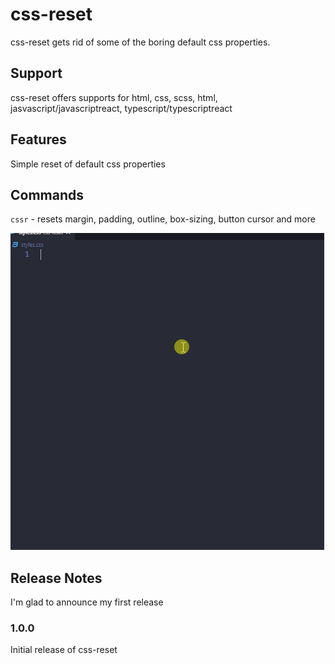 # css-reset
css-reset gets rid of some of the boring default css properties.

## Support

css-reset offers supports for html, css, scss, html, jasvascript/javascriptreact, typescript/typescriptreact

## Features

Simple reset of default css properties

## Commands

`cssr` - resets margin, padding, outline, box-sizing, button cursor and more

![Resetting properties](screenshots/demo.gif)

## Release Notes

I'm glad to announce my first release

### 1.0.0

Initial release of css-reset
